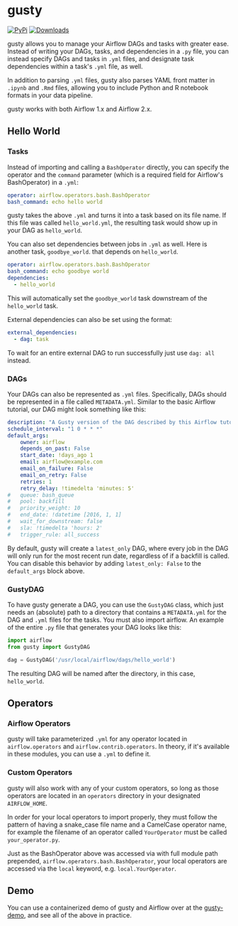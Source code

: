 # gusty

[![PyPi](https://img.shields.io/pypi/v/gusty.svg)](https://pypi.org/project/gusty/)
[![Downloads](https://pepy.tech/badge/gusty/month)](https://pepy.tech/project/gusty)

gusty allows you to manage your Airflow DAGs and tasks with greater ease. Instead of writing your DAGs, tasks, and dependencies in a `.py` file, you can instead specify DAGs and tasks in `.yml` files, and designate task dependencies within a task's `.yml` file, as well.

In addition to parsing `.yml` files, gusty also parses YAML front matter in `.ipynb` and `.Rmd` files, allowing you to include Python and R notebook formats in your data pipeline.

gusty works with both Airflow 1.x and Airflow 2.x.

## Hello World

### Tasks

Instead of importing and calling a `BashOperator` directly, you can specify the operator and the `command` parameter (which is a required field for Airflow's BashOperator) in a `.yml`:

```yml
operator: airflow.operators.bash.BashOperator
bash_command: echo hello world
```

gusty takes the above `.yml` and turns it into a task based on its file name. If this file was called `hello_world.yml`, the resulting task would show up in your DAG as `hello_world`.

You can also set dependencies between jobs in `.yml` as well. Here is another task, `goodbye_world`. that depends on `hello_world`.

```yml
operator: airflow.operators.bash.BashOperator
bash_command: echo goodbye world
dependencies:
  - hello_world
```

This will automatically set the `goodbye_world` task downstream of the `hello_world` task.

External dependencies can also be set using the format:

```yml
external_dependencies:
  - dag: task
```

To wait for an entire external DAG to run successfully just use `dag: all` instead.

### DAGs

Your DAGs can also be represented as `.yml` files. Specifically, DAGs should be represented in a file called `METADATA.yml`. Similar to the basic Airflow tutorial, our DAG might look something like this:

```yml
description: "A Gusty version of the DAG described by this Airflow tutorial: https://airflow.apache.org/docs/stable/tutorial.html"
schedule_interval: "1 0 * * *"
default_args:
    owner: airflow
    depends_on_past: False
    start_date: !days_ago 1
    email: airflow@example.com
    email_on_failure: False
    email_on_retry: False
    retries: 1
    retry_delay: !timedelta 'minutes: 5'
#   queue: bash_queue
#   pool: backfill
#   priority_weight: 10
#   end_date: !datetime [2016, 1, 1]
#   wait_for_downstream: false
#   sla: !timedelta 'hours: 2'
#   trigger_rule: all_success
```
By default, gusty will create a `latest_only` DAG, where every job in the DAG will only run for the most recent run date, regardless of if a backfill is called. You can disable this behavior by adding `latest_only: False` to the `default_args` block above.

### GustyDAG

To have gusty generate a DAG, you can use the `GustyDAG` class, which just needs an (absolute) path to a directory that contains a `METADATA.yml` for the DAG and `.yml` files for the tasks. You must also import airflow. An example of the entire `.py` file that generates your DAG looks like this:

```py
import airflow
from gusty import GustyDAG

dag = GustyDAG('/usr/local/airflow/dags/hello_world')
```
The resulting DAG will be named after the directory, in this case, `hello_world`.

## Operators

### Airflow Operators

gusty will take parameterized `.yml` for any operator located in `airflow.operators` and `airflow.contrib.operators`. In theory, if it's available in these modules, you can use a `.yml` to define it.

### Custom Operators

gusty will also work with any of your custom operators, so long as those operators are located in an `operators` directory in your designated `AIRFLOW_HOME`.

In order for your local operators to import properly, they must follow the pattern of having a snake_case file name and a CamelCase operator name, for example the filename of an operator called `YourOperator` must be called `your_operator.py`.

Just as the BashOperator above was accessed via with full module path prepended, `airflow.operators.bash.BashOperator`, your local operators are accessed via the `local` keyword, e.g. `local.YourOperator`.

## Demo

You can use a containerized demo of gusty and Airflow over at the [gusty-demo](https://github.com/chriscardillo/gusty-demo), and see all of the above in practice.
